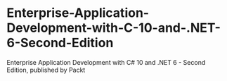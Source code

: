 # Enterprise-Application-Development-with-C-10-and-.NET-6-Second-Edition
Enterprise Application Development with C# 10 and .NET 6 - Second Edition, published by Packt 
